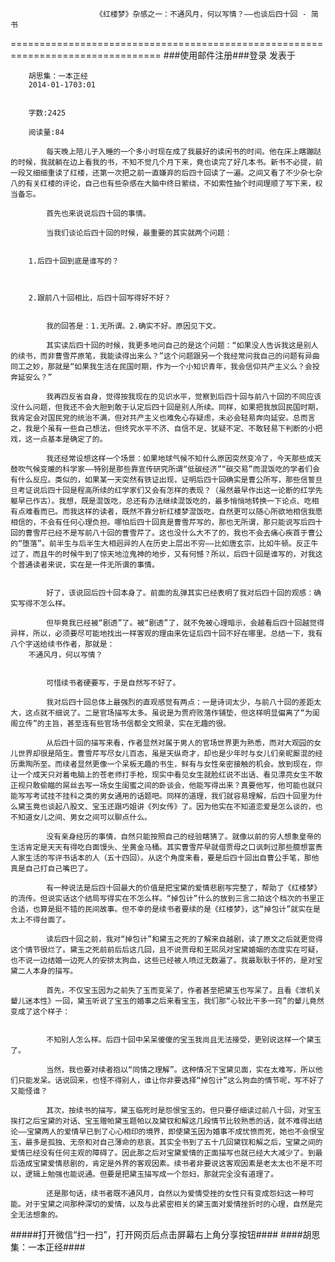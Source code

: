                        《红楼梦》杂感之一：不通风月，何以写情？——也谈后四十回 - 简书
================================================================================
###使用邮件注册###登录        发表于


        
        胡思集：一本正经
        2014-01-1703:01


        字数:2425

        阅读量:84

        	每天晚上陪儿子入睡的一个多小时现在成了我最好的读闲书的时间。他在床上瞎蹦跶的时候，我就躺在边上看我的书，不知不觉几个月下来，竟也读完了好几本书。新书不必提，前一段又细细重读了红楼，还第一次把之前一直嫌弃的后四十回读了一遍。之间又看了不少杂七杂八的有关红楼的评论，自己也有些杂感在大脑中终日萦绕，不如索性抽个时间理顺了写下来，权当备忘。
        
        	首先也来说说后四十回的事情。
        
        	当我们谈论后四十回的时候，最重要的其实就两个问题：
        
        	
        1.后四十回到底是谁写的？
        
        
        	
        2.跟前八十回相比，后四十回写得好不好？
        
        
        	我的回答是：1.无所谓。2.确实不好。原因见下文。
        
        	其实读后四十回的时候，我更多地问自己的是这个问题：“如果没人告诉我这是别人的续书，而非曹雪芹原笔，我能读得出来么？”这个问题跟另一个我经常问我自己的问题有异曲同工之妙，那就是“如果我生活在民国时期，作为一个小知识青年，我会信仰共产主义么？会投奔延安么？”
        
        	我再四反省自身，觉得按我现在的见识水平，觉察到后四十回与前八十回的不同应该没什么问题，但我还不会大胆到敢于认定后四十回是别人所续。同样，如果把我放回民国时期，我肯定会对国民党的统治不满，但对共产主义也难免心存疑虑，未必会轻易奔向延安。总而言之，我是个虽有一些自己想法，但终究水平不济、自信不足、犹疑不定、不敢轻易下判断的小把戏，这一点基本是确定了的。
        
        	我还经常设想这样一个场景：如果地球气候不知什么原因突然变冷了，今天那些成天鼓吹气候变暖的科学家——特别是那些靠宣传研究所谓“低碳经济”“碳交易”而混饭吃的学者们会有什么反应。类似的，如果某一天突然有铁证出现，证明后四十回确实是曹公所写，那些信誓旦旦考证说后四十回是程高所续的红学家们又会有怎样的表现？（虽然最早作出这一论断的红学先躯早已作古）。我想，既是混饭吃，总还有办法继续混饭吃的，最多悄悄地转换一下论点、吃相有点难看而已。而我这样的读者，既然不靠分析红楼梦混饭吃，自然更可以随心所欲地相信我愿相信的，不会有任何心理负担。哪怕后四十回真是曹雪芹写的，那也无所谓，那只能说写后四十回的曹雪芹已经不是写前八十回的曹雪芹了。这也没什么大不了的，我也不会去痛心疾首于曹公的“堕落”。前半生与后半生大相迥异的人在历史上层出不穷——比如唐玄宗，比如牛顿。反正牛过了，而且牛的时候牛到了惊天地泣鬼神的地步，又有何憾？所以，后四十回是谁写的，对我这个普通读者来说，实在是一件无所谓的事情。
        
        
        	好了，该说回后四十回本身了。前面的乱弹其实已经表明了我对后四十回的观感：确实写得不怎么样。
        
        	但毕竟我已经被“剧透”了。被“剧透”了，就不免被心理暗示，会越看后四十回越觉得异样，所以，必须要尽可能地找出一样客观的理由来佐证后四十回不好在哪里。总结一下，我有八个字送给续书作者，那就是：
        不通风月，何以写情？
        
        
        	可惜续书者硬要写，于是自然写不好了。
        
        	我对后四十回总体上最强烈的直观感觉有两点：一是诗词太少，与前八十回的差距太大，这点就不细说了。二是官场描写太多。虽说是为贾府败落作铺垫，但这样明显偏离了“为闺阁立传”的主旨，甚至连有些官场书信都全文照录，实在无趣的很。
        
        	从后四十回的描写来看，作者显然对属于男人的官场世界更为熟悉，而对大观园的女儿世界却很是陌生。曹雪芹写尽女儿百态，虽是天纵奇才，却也是少年时与女儿们亲昵厮混的经历熏陶所至。而续者显然更像一个呆板无趣的书生，鲜有与女性亲密接触的机会。放到现在，你让一个成天只对着电脑上的苍老师打手枪，现实中看见女生就脸红说不出话、看见漂亮女生不敢正视只敢偷瞄的屌丝去写一场女生闺蜜之间的卧谈会，他能写得出来？真要他写，他可能也就只能写写考试挂不挂科之类的男女通用的话题吧。同样的道理，我们就容易理解，后四十回里为什么黛玉竟也谈起八股文、宝玉还跟巧姐讲《列女传》了。因为他实在不知道恋爱是怎么谈的，也不知道女儿之间、男女之间可以聊点什么。
        
        	没有亲身经历的事情，自然只能按照自己的经验瞎猜了。就像以前的穷人想象皇帝的生活肯定是天天有得吃白面馒头、坐黄金马桶。其实曹雪芹早就借贾母之口讽刺过那些臆想富贵人家生活的写评书话本的人（五十四回）。从这个角度来看，要是后四十回出自曹公手笔，那他真是自己打自己嘴巴了。
        
        	有一种说法是后四十回最大的价值是把宝黛的爱情悲剧写完整了，帮助了《红楼梦》的流传。但说实话这个结局写得实在不怎么样。“掉包计”什么的放到三言二拍这个档次的书里正合适，也算是挺不错的民间故事。但不幸的是续书者要续的是《红楼梦》，这“掉包计”就实在是太上不得台面了。
        
        	读后四十回之前，我对“掉包计”和黛玉之死的了解来自越剧，读了原文之后就更觉得这个情节很烂了。黛玉之死前前后后这几回，且不说贾母和王煕凤对宝黛婚姻的态度实在可疑，也不说一边结婚一边死人的安排太狗血，这些已经被人喷过无数遍了。我最耿耿于怀的，是对宝黛二人本身的描写。
        
        	首先，不仅宝玉因为之前失了玉而变呆了，作者甚至把黛玉也写呆了。且看《泄机关颦儿迷本性》一回，黛玉听说了宝玉的婚事之后来看宝玉，我们那“心较比干多一窍”的颦儿竟然变成了这个样子：
        
        
        	不知别人怎么样。后四十回中呆呆傻傻的宝玉我尚且无法接受，更别说这样一个黛玉了。
        
        	当然，我也要对续者抱以“同情之理解”。这种情况下宝黛见面，实在太难写，所以他们只能发呆。话说回来，也怪不得别人，谁让你非要选择“掉包计”这么狗血的情节呢，写不好了又能怪谁？
        
        	其次，按续书的描写，黛玉临死时是怨恨宝玉的。但只要仔细读过前八十回，对宝玉挨打之后宝黛的对话、宝玉赠帕黛玉题帕以及黛钗和解这几段情节比较熟悉的话，就不难得出结论——宝黛两人的爱情早已到了心心相印的境界，即使黛玉因为婚事不成忧愤而死，她也不会恨宝玉，最多是孤独、无奈和对自己薄命的悲哀。其实全书到了五十几回黛钗和解之后，宝黛之间的爱情已经没有任何主观的障碍了。因此那之后对宝黛爱情的正面描写也就已经大大减少了。到最后造成宝黛爱情悲剧的，肯定是外界的客观因素。续书者非要说这客观因素是老太太也不是不可以，逻辑上勉强也能说通。但要是把黛玉描写成一个怨妇，那就完全没有道理了。
        
        	还是那句话，续书者既不通风月，自然以为爱情受挫的女性只有变成怨妇这一种可能。对于宝黛之间那种深切的爱情，以及与此紧密相关的黛玉面对爱情挫折时的心理，自然是完全无法想象的。
#####打开微信“扫一扫”，打开网页后点击屏幕右上角分享按钮####
        ####胡思集：一本正经####
      
